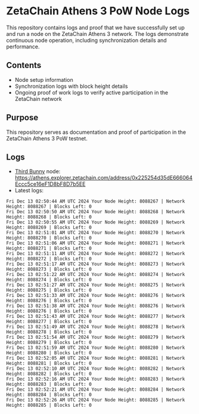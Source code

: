 # ZetaChain Athens 3 PoW Node Logs
This repository contains logs and proof that we have successfully set up and run a node on the ZetaChain Athens 3 network. The logs demonstrate continuous node operation, including synchronization details and performance.

## Contents
- Node setup information
- Synchronization logs with block height details
- Ongoing proof of work logs to verify active participation in the ZetaChain network

## Purpose
This repository serves as documentation and proof of participation in the ZetaChain Athens 3 PoW testnet.

## Logs

- [Third Bunny](https://thirdbunny.xyz/) node: https://athens.explorer.zetachain.com/address/0x225254d35dE666064Eccc5ce16eF1D8bF8D7b5EE
- Latest logs:
```
Fri Dec 13 02:50:44 AM UTC 2024 Your Node Height: 8088267 | Network Height: 8088267 | Blocks Left: 0
Fri Dec 13 02:50:50 AM UTC 2024 Your Node Height: 8088268 | Network Height: 8088268 | Blocks Left: 0
Fri Dec 13 02:50:55 AM UTC 2024 Your Node Height: 8088269 | Network Height: 8088269 | Blocks Left: 0
Fri Dec 13 02:51:01 AM UTC 2024 Your Node Height: 8088270 | Network Height: 8088270 | Blocks Left: 0
Fri Dec 13 02:51:06 AM UTC 2024 Your Node Height: 8088271 | Network Height: 8088271 | Blocks Left: 0
Fri Dec 13 02:51:11 AM UTC 2024 Your Node Height: 8088272 | Network Height: 8088272 | Blocks Left: 0
Fri Dec 13 02:51:17 AM UTC 2024 Your Node Height: 8088273 | Network Height: 8088273 | Blocks Left: 0
Fri Dec 13 02:51:22 AM UTC 2024 Your Node Height: 8088274 | Network Height: 8088274 | Blocks Left: 0
Fri Dec 13 02:51:27 AM UTC 2024 Your Node Height: 8088275 | Network Height: 8088275 | Blocks Left: 0
Fri Dec 13 02:51:33 AM UTC 2024 Your Node Height: 8088276 | Network Height: 8088276 | Blocks Left: 0
Fri Dec 13 02:51:38 AM UTC 2024 Your Node Height: 8088276 | Network Height: 8088276 | Blocks Left: 0
Fri Dec 13 02:51:43 AM UTC 2024 Your Node Height: 8088277 | Network Height: 8088277 | Blocks Left: 0
Fri Dec 13 02:51:49 AM UTC 2024 Your Node Height: 8088278 | Network Height: 8088278 | Blocks Left: 0
Fri Dec 13 02:51:54 AM UTC 2024 Your Node Height: 8088279 | Network Height: 8088279 | Blocks Left: 0
Fri Dec 13 02:51:59 AM UTC 2024 Your Node Height: 8088280 | Network Height: 8088280 | Blocks Left: 0
Fri Dec 13 02:52:05 AM UTC 2024 Your Node Height: 8088281 | Network Height: 8088281 | Blocks Left: 0
Fri Dec 13 02:52:10 AM UTC 2024 Your Node Height: 8088282 | Network Height: 8088282 | Blocks Left: 0
Fri Dec 13 02:52:16 AM UTC 2024 Your Node Height: 8088283 | Network Height: 8088283 | Blocks Left: 0
Fri Dec 13 02:52:21 AM UTC 2024 Your Node Height: 8088284 | Network Height: 8088284 | Blocks Left: 0
Fri Dec 13 02:52:26 AM UTC 2024 Your Node Height: 8088285 | Network Height: 8088285 | Blocks Left: 0
```
